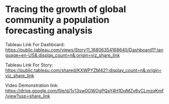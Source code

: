 # Tracing the growth of global community a population forecasting analysis

Tableau Link For Dashboard:
    https://public.tableau.com/views/Story11_16806354168640/Dashboard1?:language=en-US&:display_count=n&:origin=viz_share_link 

Tableau Link For Story:
   https://public.tableau.com/shared/KXWPYZM42?:display_count=n&:origin=viz_share_link
   
  Video Demonstration link:
     https://drive.google.com/file/d/1v13sw0GWOgPQsY4H1DqMZy6vCLmzqKmf/view?usp=share_link 

